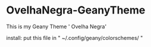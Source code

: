 # OvelhaNegra-GeanyTheme
This is my Geany Theme ' Ovelha Negra'

install:
  put this file in " ~/.config/geany/colorschemes/ "

